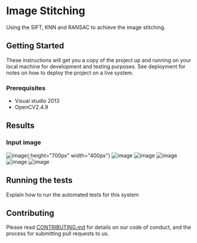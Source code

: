 # Image Stitching

Using the SIFT, KNN and RANSAC to achieve the image stitching.

## Getting Started

These instructions will get you a copy of the project up and running on your local machine for development and testing purposes. See deployment for notes on how to deploy the project on a live system.

### Prerequisites

* Visual studio 2013
* OpenCV2.4.9

## Results
### Input image
![image](https://github.com/YuAnChang1993/Image_stitching/blob/master/CV_HW2/logo/puzzle1.bmp){:height="700px" width="400px"}
![image](https://github.com/YuAnChang1993/Image_stitching/blob/master/CV_HW2/logo/puzzle2.bmp)
![image](https://github.com/YuAnChang1993/Image_stitching/blob/master/CV_HW2/logo/puzzle3.bmp)
![image](https://github.com/YuAnChang1993/Image_stitching/blob/master/CV_HW2/logo/puzzle4.bmp)
![image](https://github.com/YuAnChang1993/Image_stitching/blob/master/CV_HW2/logo/sample.bmp)
![image](https://github.com/YuAnChang1993/Image_stitching/blob/master/CV_HW2/logo/target.bmp)

## Running the tests

Explain how to run the automated tests for this system

## Contributing

Please read [CONTRIBUTING.md](https://gist.github.com/PurpleBooth/b24679402957c63ec426) for details on our code of conduct, and the process for submitting pull requests to us.

